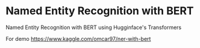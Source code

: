 # Named Entity Recognition with BERT

Named Entity Recognition with BERT using Hugginface's Transformers

For demo https://www.kaggle.com/omcar97/ner-with-bert
